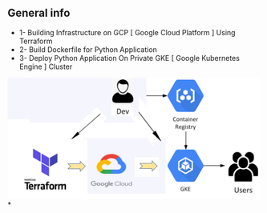 ## General info
* 1- Building Infrastructure on GCP [ Google Cloud Platform ] Using Terraform 
* 2- Build Dockerfile for Python Application
* 3- Deploy Python Application On Private GKE [ Google Kubernetes Engine ] Cluster

![home_Page Image](./images/home.jpg)
*
